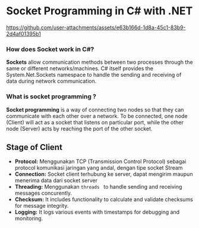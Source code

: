 # Socket Programming in C# with .NET
https://github.com/user-attachments/assets/e63b166d-1d8a-45c1-83b9-2d4af01395b1

### How does Socket work in C#?
**Sockets** allow communication methods between two processes through the same or different networks/machines. C# itself provides the System.Net.Sockets namespace to handle the sending and receiving of data during network communication.

### What is socket programming ?
**Socket programming** is a way of connecting two nodes so that they can communicate with each other over a network. To be connected, one node (Client) will act as a socket that listens on particular port, while the other node (Server) acts by reaching the port of the other socket.

## Stage of Client
- **Protocol:** Menggunakan TCP (Transmission Control Protocol) sebagai protocol komunikasi jaringan yang andal, dengan tipe socket Stream
- **Connection:** Socket client terhubung ke server, dapat mengirim maupun menerima data dari socket server
- **Threading:** Menggunakan `threads ` to handle sending and receiving messages concurently.
- **Checksum:** It includes functionality to calculate and validate checksums for message integrity.
- **Logging:** It logs various events with timestamps for debugging and monitoring.